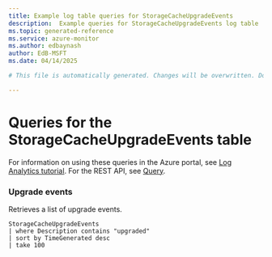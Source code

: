 ```yaml
---
title: Example log table queries for StorageCacheUpgradeEvents
description:  Example queries for StorageCacheUpgradeEvents log table
ms.topic: generated-reference
ms.service: azure-monitor
ms.author: edbaynash
author: EdB-MSFT
ms.date: 04/14/2025

# This file is automatically generated. Changes will be overwritten. Do not change this file directly. 

---
```


# Queries for the StorageCacheUpgradeEvents table

For information on using these queries in the Azure portal, see [Log Analytics tutorial](/azure/azure-monitor/logs/log-analytics-tutorial). For the REST API, see [Query](/azure/azure-monitor/logs/api/overview).


### Upgrade events  


Retrieves a list of upgrade events.  

```query
StorageCacheUpgradeEvents
| where Description contains "upgraded"
| sort by TimeGenerated desc
| take 100
```

